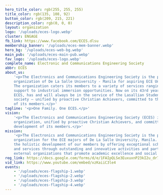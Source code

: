 ```yaml
---
hero_title_color: rgb(255, 255, 255)
title_color: rgb(135, 108, 92)
button_color: rgb(209, 215, 221)
description_color: rgb(0, 0, 0)
layout: organization
logo: '/uploads/eces-logo.webp'
cluster: ENGAGE
fb_link: https://www.facebook.com/ECES.dlsu
membership_banner: '/uploads/eces-mem-banner.webp'
hero_bg: '/uploads/eces-web-bg.webp'
main_pub: '/uploads/eces-main-pub.webp'
fav_logo: '/uploads/eces-logo.webp'
complete_name: Electronic and Communications Engineering Society
abbr: ECES
about_us:
    '<p>The Electronics and Communications Engineering Society is the premier
    organization of De La Salle University - Manila for aspiring ECE Undergraduates.
    The organization caters its members to a variety of services ranging from academic
    support to industrial immersion opportunities. Now on its 43rd year of operation,
    ECES, has and will always be in the service of the Lasallian Student body and of
    society – unified by proactive Christian Achievers, committed to the holistic development
    of its members.</p>'
tagline: '<p>One Family. One ECES.</p>'
vision:
    '<p>The Electronics and Communications Engineering Society (ECES) is a premier
    organization, unified by proactive Christian Achievers, and committed to the holistic
    development of its members.</p>'
mission:
    '<p>The Electronics and Communications Engineering Society is the professional
    organization for the ECE majors of De La Salle University, Manila. We aim to address
    the holistic development of our members by offering exceptional scholastic programs
    and services through outstanding and innovative activities and partnerships with
    external organizations that promote academic excellence and social transformation.</p>'
reg_link: https://docs.google.com/forms/d/e/1FAIpQLSe3EuxuxnP23kI2u_dr7VuHT6wzkGWS6o12x3UzXR27d-tGig/viewform
vid_link: https://www.youtube.com/embed/xzKaiiC3le4
events:
    - '/uploads/eces-flagship-1.webp'
    - '/uploads/eces-flagship-2.webp'
    - '/uploads/eces-flagship-3.webp'
    - '/uploads/eces-flagship-4.webp'
---
```

